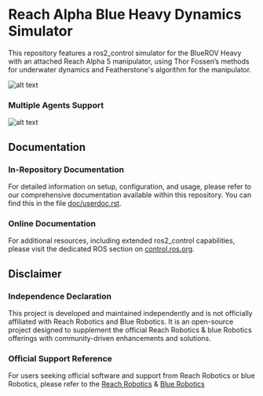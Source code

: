 # Reach Alpha Blue Heavy Dynamics Simulator

This repository features a ros2_control simulator for the BlueROV Heavy with an attached Reach Alpha 5 manipulator, using Thor Fossen’s methods for underwater dynamics and Featherstone's algorithm for the manipulator.

![alt text](./doc/uvms.drawio.png?raw=true "Blue Heavy with Reach Alpha attached")

### Multiple Agents Support
![alt text](./doc/multiagent.png?raw=true "Multiagent support")

## Documentation

### In-Repository Documentation

For detailed information on setup, configuration, and usage, please refer to our comprehensive documentation available within this repository. You can find this in the file [doc/userdoc.rst](doc/userdoc.rst).

### Online Documentation

For additional resources, including extended ros2_control capabilities, please visit the dedicated ROS section on [control.ros.org](https://control.ros.org/rolling/index.html).

## Disclaimer

### Independence Declaration

This project is developed and maintained independently and is not officially affiliated with Reach Robotics and Blue Robotics. It is an open-source project designed to supplement the official Reach Robotics & blue Robotics offerings with community-driven enhancements and solutions.

### Official Support Reference

For users seeking official software and support from Reach Robotics or blue Robotics, please refer to the [Reach Robotics](https://github.com/Reach-Robotics/reach_robotics_sdk/tree/master) & [Blue Robotics](https://github.com/Bluerobotics)
